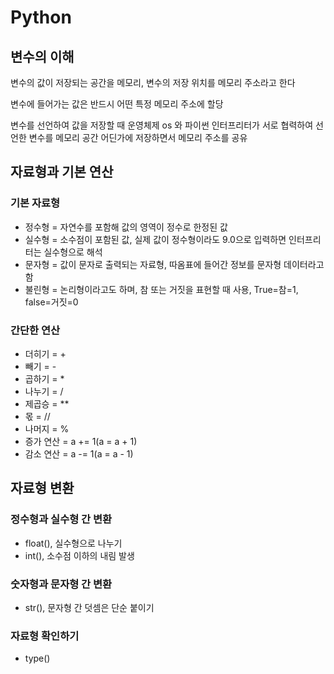 # Python

## 변수의 이해

변수의 값이 저장되는 공간을 메모리, 변수의 저장 위치를 메모리 주소라고 한다

변수에 들어가는 값은 반드시 어떤 특정 메모리 주소에 할당

변수를 선언하여 값을 저장할 때 운영체제 os 와 파이썬 인터프리터가 서로 협력하여 선언한 변수를 메모리 공간 어딘가에 저장하면서 메모리 주소를 공유

## 자료형과 기본 연산

### 기본 자료형
- 정수형 = 자연수를 포함해 값의 영역이 정수로 한정된 값
- 실수형 = 소수점이 포함된 값, 실제 값이 정수형이라도 9.0으로 입력하면 인터프리터는 실수형으로 해석
- 문자형 = 값이 문자로 출력되는 자료형, 따옴표에 들어간 정보를 문자형 데이터라고 함
- 불린형 = 논리형이라고도 하며, 참 또는 거짓을 표현할 때 사용, True=참=1, false=거짓=0

### 간단한 연산
- 더히기 = +
- 빼기 = -
- 곱하기 = *
- 나누기 = /
- 제곱승 = **
- 몫 = //
- 나머지 = %
- 증가 연산 = a += 1(a = a + 1)
- 감소 연산 = a -= 1(a = a - 1)

## 자료형 변환

### 정수형과 실수형 간 변환
- float(), 실수형으로 나누기
- int(), 소수점 이하의 내림 발생

### 숫자형과 문자형 간 변환
- str(), 문자형 간 덧셈은 단순 붙이기

### 자료형 확인하기
- type()